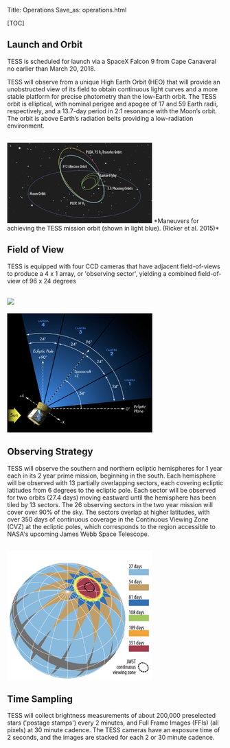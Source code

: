 Title: Operations
Save_as: operations.html

[TOC]

## Launch and Orbit

TESS  is scheduled for launch via a SpaceX Falcon 9 from Cape Canaveral no earlier than March 20, 2018.  

TESS will observe from a unique High Earth Orbit (HEO) that will provide an unobstructed view of its field to obtain continuous light curves and a more stable platform for precise photometry than the low-Earth orbit. The TESS orbit is elliptical, with nominal perigee and apogee of 17 and 59 Earth radii, respectively, and a 13.7-day period in 2:1 resonance with the Moon’s orbit. The orbit is above Earth’s radiation belts providing a low-radiation environment.

<br/>

<img class="img-responsive" style="max-width:67%;" src="images/mission/tess_orbit_Winnpresentation.png">
*Maneuvers for achieving the TESS mission orbit (shown in light blue). (Ricker et al. 2015)*

<br/>


## Field of View

TESS is equipped with four CCD cameras that have adjacent field-of-views to produce a 4 x 1 array, or 'observing sector', yielding a combined field-of-view of 96 x 24 degrees

<br/>
<img class="img-responsive" style="max-width:67%;" src="images/mission/tess_observingsectorschematic_Winnpresentation.png">
<br/>

<br/>
<img class="img-responsive" style="max-width:67%;" src="images/mission/tess_cameraFOVschematic_Winnpresentation.png">
<br/>

## Observing Strategy

TESS will observe the southern and northern ecliptic hemispheres for 1 year each in its 2 year prime mission, beginning in the south. Each hemisphere will be observed with 13 partially overlapping sectors, each covering ecliptic latitudes from 6 degrees to the ecliptic pole. Each  sector will be observed for two orbits (27.4 days) moving eastward until the hemisphere has been tiled by 13 sectors. The 26 observing sectors in the two year mission will cover over 90% of the sky. The sectors overlap at higher latitudes, with over 350 days of continuous coverage in the Continuous Viewing Zone (CVZ) at the ecliptic poles, which corresponds to the region accessible to NASA's upcoming James Webb Space Telescope.


<br/>
<img class="img-responsive" style="max-width:67%;" src="images/mission/tess_2yearskycoverage.png">
<br/>

## Time Sampling

TESS will collect brightness measurements of about 200,000 preselected stars ('postage stamps') every 2 minutes, and Full Frame Images (FFIs) (all pixels) at 30 minute cadence. The TESS cameras have an exposure time of 2 seconds, and the images are stacked for each 2 or 30 minute cadence.





